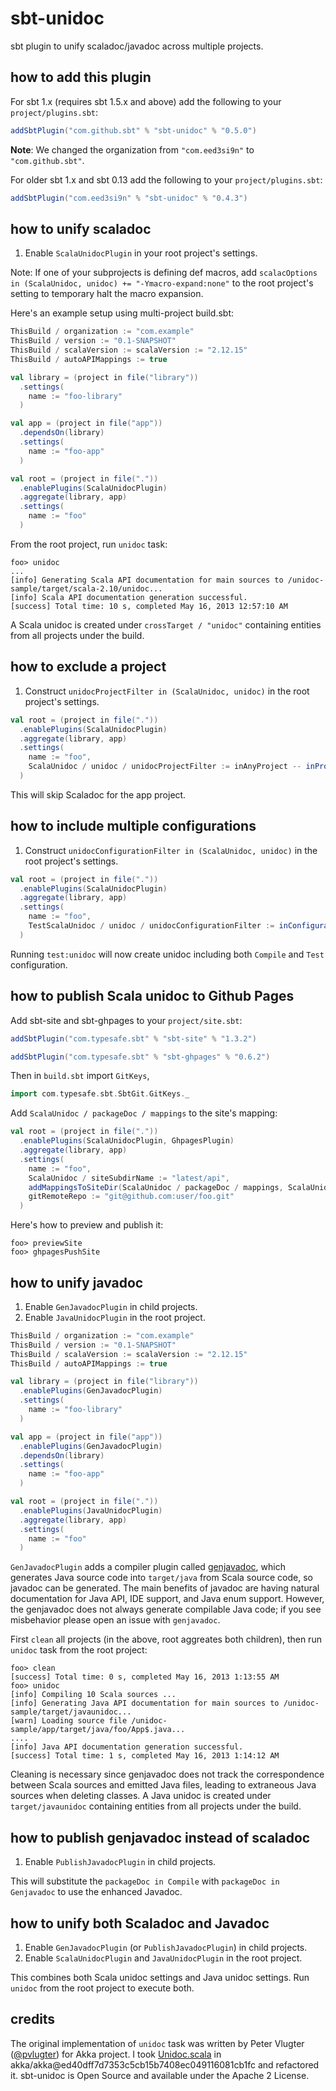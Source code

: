 sbt-unidoc
==========

sbt plugin to unify scaladoc/javadoc across multiple projects.

how to add this plugin
----------------------

For sbt 1.x (requires sbt 1.5.x and above) add the following to your `project/plugins.sbt`:

```scala
addSbtPlugin("com.github.sbt" % "sbt-unidoc" % "0.5.0")
```

**Note**: We changed the organization from `"com.eed3si9n"` to `"com.github.sbt"`.

For older sbt 1.x and sbt 0.13 add the following to your `project/plugins.sbt`:

```scala
addSbtPlugin("com.eed3si9n" % "sbt-unidoc" % "0.4.3")
```

how to unify scaladoc
---------------------

1. Enable `ScalaUnidocPlugin` in your root project's settings.

Note: If one of your subprojects is defining def macros, add `scalacOptions in (ScalaUnidoc, unidoc) += "-Ymacro-expand:none"` to the root project's setting to temporary halt the macro expansion.

Here's an example setup using multi-project build.sbt:

```scala
ThisBuild / organization := "com.example"
ThisBuild / version := "0.1-SNAPSHOT"
ThisBuild / scalaVersion := scalaVersion := "2.12.15"
ThisBuild / autoAPIMappings := true

val library = (project in file("library"))
  .settings(
    name := "foo-library"
  )

val app = (project in file("app"))
  .dependsOn(library)
  .settings(
    name := "foo-app"
  )

val root = (project in file("."))
  .enablePlugins(ScalaUnidocPlugin)
  .aggregate(library, app)
  .settings(
    name := "foo"
  )
```

From the root project, run `unidoc` task:

```
foo> unidoc
...
[info] Generating Scala API documentation for main sources to /unidoc-sample/target/scala-2.10/unidoc...
[info] Scala API documentation generation successful.
[success] Total time: 10 s, completed May 16, 2013 12:57:10 AM
```

A Scala unidoc is created under `crossTarget / "unidoc"` containing entities from all projects under the build.

how to exclude a project
------------------------

1. Construct `unidocProjectFilter in (ScalaUnidoc, unidoc)` in the root project's settings.

```scala
val root = (project in file("."))
  .enablePlugins(ScalaUnidocPlugin)
  .aggregate(library, app)
  .settings(
    name := "foo",
    ScalaUnidoc / unidoc / unidocProjectFilter := inAnyProject -- inProjects(app)
  )
```

This will skip Scaladoc for the app project.

how to include multiple configurations
--------------------------------------

1. Construct `unidocConfigurationFilter in (ScalaUnidoc, unidoc)` in the root project's settings.

```scala
val root = (project in file("."))
  .enablePlugins(ScalaUnidocPlugin)
  .aggregate(library, app)
  .settings(
    name := "foo",
    TestScalaUnidoc / unidoc / unidocConfigurationFilter := inConfigurations(Compile, Test)
  )
```

Running `test:unidoc` will now create unidoc including both `Compile` and `Test` configuration.

how to publish Scala unidoc to Github Pages
-------------------------------------------

Add sbt-site and sbt-ghpages to your `project/site.sbt`:

```scala
addSbtPlugin("com.typesafe.sbt" % "sbt-site" % "1.3.2")

addSbtPlugin("com.typesafe.sbt" % "sbt-ghpages" % "0.6.2")
```

Then in `build.sbt` import `GitKeys`,

```scala
import com.typesafe.sbt.SbtGit.GitKeys._
```

Add `ScalaUnidoc / packageDoc / mappings` to the site's mapping:

```scala
val root = (project in file("."))
  .enablePlugins(ScalaUnidocPlugin, GhpagesPlugin)
  .aggregate(library, app)
  .settings(
    name := "foo",
    ScalaUnidoc / siteSubdirName := "latest/api",
    addMappingsToSiteDir(ScalaUnidoc / packageDoc / mappings, ScalaUnidoc / siteSubdirName),
    gitRemoteRepo := "git@github.com:user/foo.git"
  )
```

Here's how to preview and publish it:

```
foo> previewSite
foo> ghpagesPushSite
```

how to unify javadoc
--------------------

1. Enable `GenJavadocPlugin` in child projects.
2. Enable `JavaUnidocPlugin` in the root project.

```scala
ThisBuild / organization := "com.example"
ThisBuild / version := "0.1-SNAPSHOT"
ThisBuild / scalaVersion := scalaVersion := "2.12.15"
ThisBuild / autoAPIMappings := true

val library = (project in file("library"))
  .enablePlugins(GenJavadocPlugin)
  .settings(
    name := "foo-library"
  )

val app = (project in file("app"))
  .enablePlugins(GenJavadocPlugin)
  .dependsOn(library)
  .settings(
    name := "foo-app"
  )

val root = (project in file("."))
  .enablePlugins(JavaUnidocPlugin)
  .aggregate(library, app)
  .settings(
    name := "foo"
  )
```

`GenJavadocPlugin` adds a compiler plugin called [genjavadoc][genjavadoc], which generates Java source code into `target/java` from Scala source code, so javadoc can be generated. The main benefits of javadoc are having natural documentation for Java API, IDE support, and Java enum support. However, the genjavadoc does not always generate compilable Java code; if you see misbehavior please open an issue with `genjavadoc`.

First `clean` all projects (in the above, root aggreates both children), then run `unidoc` task from the root project:

```
foo> clean
[success] Total time: 0 s, completed May 16, 2013 1:13:55 AM
foo> unidoc
[info] Compiling 10 Scala sources ...
[info] Generating Java API documentation for main sources to /unidoc-sample/target/javaunidoc...
[warn] Loading source file /unidoc-sample/app/target/java/foo/App$.java...
....
[info] Java API documentation generation successful.
[success] Total time: 1 s, completed May 16, 2013 1:14:12 AM
```

Cleaning is necessary since genjavadoc does not track the correspondence between Scala sources and emitted Java files, leading to extraneous Java sources when deleting classes.
A Java unidoc is created under `target/javaunidoc` containing entities from all projects under the build.

how to publish genjavadoc instead of scaladoc
---------------------------------------------

1. Enable `PublishJavadocPlugin` in child projects.

This will substitute the `packageDoc in Compile` with `packageDoc in Genjavadoc` to use the enhanced Javadoc.

how to unify both Scaladoc and Javadoc
--------------------------------------

1. Enable `GenJavadocPlugin` (or `PublishJavadocPlugin`) in child projects.
2. Enable `ScalaUnidocPlugin` and `JavaUnidocPlugin` in the root project.

This combines both Scala unidoc settings and Java unidoc settings. Run `unidoc` from the root project to execute both.

credits
-------

The original implementation of `unidoc` task was written by Peter Vlugter ([@pvlugter](https://github.com/pvlugter)) for Akka project. I took [Unidoc.scala](https://github.com/akka/akka/blob/05ba6df5acf48eaf447b5898787e63badbe02cf9/project/Unidoc.scala) in akka/akka@ed40dff7d7353c5cb15b7408ec049116081cb1fc and refactored it. sbt-unidoc is Open Source and available under the Apache 2 License.

  [genjavadoc]: https://github.com/typesafehub/genjavadoc
